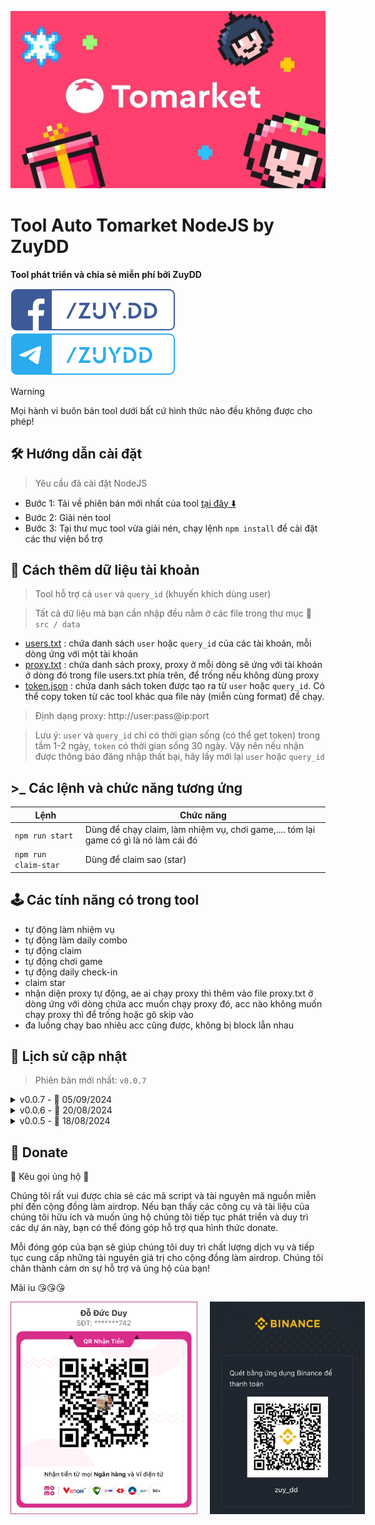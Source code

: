 ![Tomarket banner](https://raw.githubusercontent.com/zuydd/image/main/tomarket.png)
# Tool Auto Tomarket NodeJS by ZuyDD

**Tool phát triển và chia sẻ miễn phí bởi ZuyDD**

<a href="https://www.facebook.com/zuy.dd"><img src="https://raw.githubusercontent.com/zuydd/image/main/facebook.svg" alt="Facebook"></a>
<a href="https://t.me/zuydd"><img src="https://raw.githubusercontent.com/zuydd/image/main/telegram.svg" alt="Telegram"></a>
> [!WARNING]
> Mọi hành vi buôn bán tool dưới bất cứ hình thức nào đều không được cho phép!


## 🛠️ Hướng dẫn cài đặt
> Yêu cầu đã cài đặt NodeJS

- Bước 1: Tải về phiên bản mới nhất của tool [tại đây ⬇️](https://github.com/zuydd/tomarket/archive/refs/heads/main.zip)
- Bước 2: Giải nén tool
- Bước 3: Tại thư mục tool vừa giải nén, chạy lệnh `npm install` để cài đặt các thư viện bổ trợ


## 💾 Cách thêm dữ liệu tài khoản
> Tool hỗ trợ cả `user` và `query_id` (khuyến khích dùng user)

> Tất cả dữ liệu mà bạn cần nhập đều nằm ở các file trong thư mục 📁 `src / data`

- [users.txt](src/data/users.txt) : chứa danh sách `user` hoặc `query_id` của các tài khoản, mỗi dòng ứng với một tài khoản
- [proxy.txt](src/data/proxy.txt) : chứa danh sách proxy, proxy ở mỗi dòng sẽ ứng với tài khoản ở dòng đó trong file users.txt phía trên, để trống nếu không dùng proxy
- [token.json](src/data/token.json) : chứa danh sách token được tạo ra từ `user` hoặc `query_id`. Có thể copy token từ các tool khác qua file này (miễn cùng format) để chạy.

> Định dạng proxy: http://user:pass@ip:port

> Lưu ý: `user` và `query_id` chỉ có thời gian sống (có thể get token) trong tầm 1-2 ngày, `token` có thời gian sống 30 ngày. Vậy nên nếu nhận được thông báo đăng nhập thất bại, hãy lấy mới lại `user` hoặc `query_id`


## >_ Các lệnh và chức năng tương ứng
| Lệnh | Chức năng |
|----------|----------|
| `npm run start` | Dùng để chạy claim, làm nhiệm vụ, chơi game,.... tóm lại game có gì là nó làm cái đó |
| `npm run claim-star` | Dùng để claim sao (star) |


## 🕹️ Các tính năng có trong tool
- tự động làm nhiệm vụ
- tự động làm daily combo
- tự động claim
- tự động chơi game
- tự động daily check-in
- claim star
- nhận diện proxy tự động, ae ai chạy proxy thì thêm vào file proxy.txt ở dòng ứng với dòng chứa acc muốn chạy proxy đó, acc nào không muốn chạy proxy thì để trống hoặc gõ skip vào
- đa luồng chạy bao nhiêu acc cũng được, không bị block lẫn nhau


## 🔄 Lịch sử cập nhật
> Phiên bản mới nhất: `v0.0.7`

<details>
<summary>v0.0.7 - 📅 05/09/2024</summary>
  
- Fix get balance
</details>
<details>
<summary>v0.0.6 - 📅 20/08/2024</summary>
  
- Thêm tự động làm daily combo
- Fix bug
- Bổ sung readme
</details>
<details>
<summary>v0.0.5 - 📅 18/08/2024</summary>
  
- Fix bug
</details>

## 🎁 Donate
🌟 Kêu gọi ủng hộ 🌟

Chúng tôi rất vui được chia sẻ các mã script và tài nguyên mã nguồn miễn phí đến cộng đồng làm airdrop. Nếu bạn thấy các công cụ và tài liệu của chúng tôi hữu ích và muốn ủng hộ chúng tôi tiếp tục phát triển và duy trì các dự án này, bạn có thể đóng góp hỗ trợ qua hình thức donate.

Mỗi đóng góp của bạn sẽ giúp chúng tôi duy trì chất lượng dịch vụ và tiếp tục cung cấp những tài nguyên giá trị cho cộng đồng làm airdrop. Chúng tôi chân thành cảm ơn sự hỗ trợ và ủng hộ của bạn!

Mãi iu 😘😘😘

<div style="display: flex; gap: 20px;">
  <img src="https://raw.githubusercontent.com/zuydd/image/main/qr-momo.png" alt="QR Momo" height="340" />
  <img src="https://raw.githubusercontent.com/zuydd/image/main/qr-binance.jpg" alt="QR Binance" height="340" />
</div>
